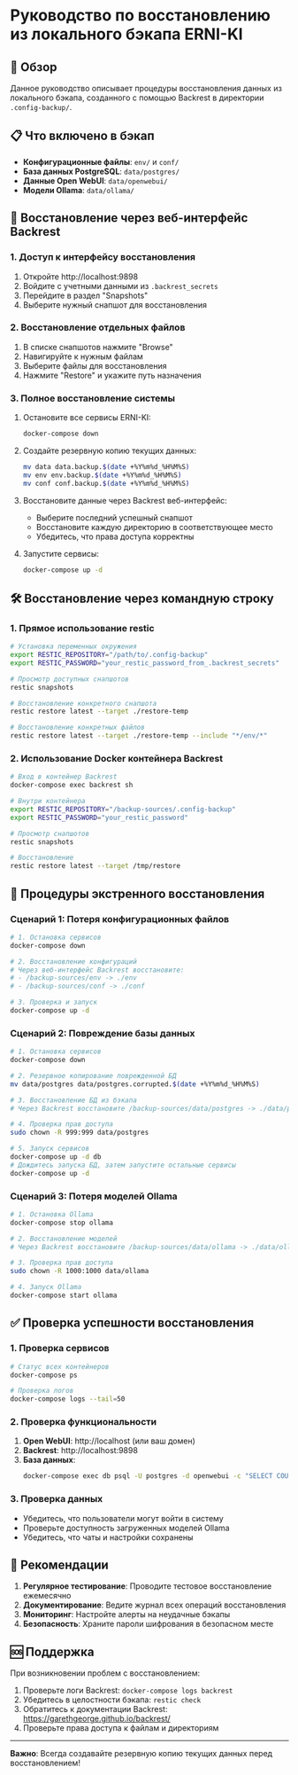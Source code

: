 # Руководство по восстановлению из локального бэкапа ERNI-KI

## 🎯 Обзор

Данное руководство описывает процедуры восстановления данных из локального бэкапа, созданного с помощью Backrest в директории `.config-backup/`.

## 📋 Что включено в бэкап

- **Конфигурационные файлы**: `env/` и `conf/`
- **База данных PostgreSQL**: `data/postgres/`
- **Данные Open WebUI**: `data/openwebui/`
- **Модели Ollama**: `data/ollama/`

## 🔧 Восстановление через веб-интерфейс Backrest

### 1. Доступ к интерфейсу восстановления

1. Откройте http://localhost:9898
2. Войдите с учетными данными из `.backrest_secrets`
3. Перейдите в раздел "Snapshots"
4. Выберите нужный снапшот для восстановления

### 2. Восстановление отдельных файлов

1. В списке снапшотов нажмите "Browse"
2. Навигируйте к нужным файлам
3. Выберите файлы для восстановления
4. Нажмите "Restore" и укажите путь назначения

### 3. Полное восстановление системы

1. Остановите все сервисы ERNI-KI:
   ```bash
   docker-compose down
   ```

2. Создайте резервную копию текущих данных:
   ```bash
   mv data data.backup.$(date +%Y%m%d_%H%M%S)
   mv env env.backup.$(date +%Y%m%d_%H%M%S)
   mv conf conf.backup.$(date +%Y%m%d_%H%M%S)
   ```

3. Восстановите данные через Backrest веб-интерфейс:
   - Выберите последний успешный снапшот
   - Восстановите каждую директорию в соответствующее место
   - Убедитесь, что права доступа корректны

4. Запустите сервисы:
   ```bash
   docker-compose up -d
   ```

## 🛠️ Восстановление через командную строку

### 1. Прямое использование restic

```bash
# Установка переменных окружения
export RESTIC_REPOSITORY="/path/to/.config-backup"
export RESTIC_PASSWORD="your_restic_password_from_.backrest_secrets"

# Просмотр доступных снапшотов
restic snapshots

# Восстановление конкретного снапшота
restic restore latest --target ./restore-temp

# Восстановление конкретных файлов
restic restore latest --target ./restore-temp --include "*/env/*"
```

### 2. Использование Docker контейнера Backrest

```bash
# Вход в контейнер Backrest
docker-compose exec backrest sh

# Внутри контейнера
export RESTIC_REPOSITORY="/backup-sources/.config-backup"
export RESTIC_PASSWORD="your_restic_password"

# Просмотр снапшотов
restic snapshots

# Восстановление
restic restore latest --target /tmp/restore
```

## 🚨 Процедуры экстренного восстановления

### Сценарий 1: Потеря конфигурационных файлов

```bash
# 1. Остановка сервисов
docker-compose down

# 2. Восстановление конфигураций
# Через веб-интерфейс Backrest восстановите:
# - /backup-sources/env -> ./env
# - /backup-sources/conf -> ./conf

# 3. Проверка и запуск
docker-compose up -d
```

### Сценарий 2: Повреждение базы данных

```bash
# 1. Остановка сервисов
docker-compose down

# 2. Резервное копирование поврежденной БД
mv data/postgres data/postgres.corrupted.$(date +%Y%m%d_%H%M%S)

# 3. Восстановление БД из бэкапа
# Через Backrest восстановите /backup-sources/data/postgres -> ./data/postgres

# 4. Проверка прав доступа
sudo chown -R 999:999 data/postgres

# 5. Запуск сервисов
docker-compose up -d db
# Дождитесь запуска БД, затем запустите остальные сервисы
docker-compose up -d
```

### Сценарий 3: Потеря моделей Ollama

```bash
# 1. Остановка Ollama
docker-compose stop ollama

# 2. Восстановление моделей
# Через Backrest восстановите /backup-sources/data/ollama -> ./data/ollama

# 3. Проверка прав доступа
sudo chown -R 1000:1000 data/ollama

# 4. Запуск Ollama
docker-compose start ollama
```

## ✅ Проверка успешности восстановления

### 1. Проверка сервисов

```bash
# Статус всех контейнеров
docker-compose ps

# Проверка логов
docker-compose logs --tail=50
```

### 2. Проверка функциональности

1. **Open WebUI**: http://localhost (или ваш домен)
2. **Backrest**: http://localhost:9898
3. **База данных**: 
   ```bash
   docker-compose exec db psql -U postgres -d openwebui -c "SELECT COUNT(*) FROM users;"
   ```

### 3. Проверка данных

- Убедитесь, что пользователи могут войти в систему
- Проверьте доступность загруженных моделей Ollama
- Убедитесь, что чаты и настройки сохранены

## 📝 Рекомендации

1. **Регулярное тестирование**: Проводите тестовое восстановление ежемесячно
2. **Документирование**: Ведите журнал всех операций восстановления
3. **Мониторинг**: Настройте алерты на неудачные бэкапы
4. **Безопасность**: Храните пароли шифрования в безопасном месте

## 🆘 Поддержка

При возникновении проблем с восстановлением:

1. Проверьте логи Backrest: `docker-compose logs backrest`
2. Убедитесь в целостности бэкапа: `restic check`
3. Обратитесь к документации Backrest: https://garethgeorge.github.io/backrest/
4. Проверьте права доступа к файлам и директориям

---

**Важно**: Всегда создавайте резервную копию текущих данных перед восстановлением!

